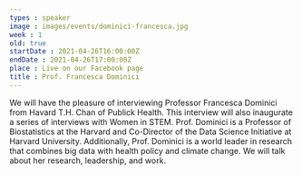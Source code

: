 ```yaml
---
types : speaker
image : images/events/dominici-francesca.jpg
week : 1
old: true
startDate : 2021-04-26T16:00:00Z
endDate : 2021-04-26T17:00:00Z
place : Live on our Facebook page
title : Prof. Francesca Dominici
---
```

We will have the pleasure of interviewing Professor Francesca Dominici from Havard T.H. Chan of Publick Health. This interview will also inaugurate a series of interviews with Women in STEM. Prof. Dominici is a Professor of Biostatistics at the Harvard and Co-Director of the Data Science Initiative at Harvard University. Additionally, Prof. Dominici is a world leader in research that combines big data with health policy and climate change. We will talk about her research, leadership, and work. 